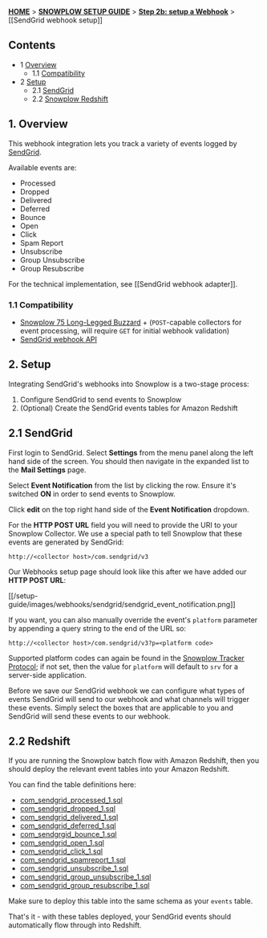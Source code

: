 <a name="top" />

[**HOME**](Home) > [**SNOWPLOW SETUP GUIDE**](Setting-up-Snowplow) > [**Step 2b: setup a Webhook**](Setting-up-a-webhook) > [[SendGrid webhook setup]]

## Contents

- 1 [Overview](#overview)
  - 1.1 [Compatibility](#compat)
- 2 [Setup](#setup)
  - 2.1 [SendGrid](#setup-sendgrid)
  - 2.2 [Snowplow Redshift](#setup-redshift)

<a name="overview" />

## 1. Overview

This webhook integration lets you track a variety of events logged by [SendGrid][sendgrid-website].

Available events are:

- Processed
- Dropped
- Delivered
- Deferred
- Bounce
- Open
- Click
- Spam Report
- Unsubscribe
- Group Unsubscribe
- Group Resubscribe

For the technical implementation, see [[SendGrid webhook adapter]].

<a name="compat" />

### 1.1 Compatibility

* [Snowplow 75 Long-Legged Buzzard][snowplow-release] + (`POST`-capable collectors for event processing, will require `GET` for initial webhook validation)
* [SendGrid webhook API][sendgrid-webhooks]

<a name="setup" />

## 2. Setup

Integrating SendGrid's webhooks into Snowplow is a two-stage process:

1. Configure SendGrid to send events to Snowplow
2. (Optional) Create the SendGrid events tables for Amazon Redshift

<a name="setup-sendgrid" />

## 2.1 SendGrid

First login to SendGrid. Select **Settings** from the menu panel along the left hand side of the screen. You should then navigate in the expanded list to the
**Mail Settings** page.

Select **Event Notification** from the list by clicking the row. Ensure it's switched **ON** in order to send events to Snowplow.

Click **edit** on the top right hand side of the **Event Notification** dropdown.

For the **HTTP POST URL** field you will need to provide the URI to your Snowplow Collector.  We use a special path to tell Snowplow that these events are generated by SendGrid:

```
http://<collector host>/com.sendgrid/v3
```

Our Webhooks setup page should look like this after we have added our **HTTP POST URL**:

[[/setup-guide/images/webhooks/sendgrid/sendgrid_event_notification.png]]

If you want, you can also manually override the event's `platform` parameter by appending a query string to the end of the URL so:

```
http://<collector host>/com.sendgrid/v3?p=<platform code>
```

Supported platform codes can again be found in the [Snowplow Tracker Protocol][tracker-protocol]; if not set, then the value for `platform` will default to `srv` for a server-side application.

Before we save our SendGrid webhook we can configure what types of events SendGrid will send to our webhook and what channels will trigger these events.  Simply select the boxes that are applicable to you and SendGrid will send these events to our webhook.

<a name="setup-redshift" />

## 2.2 Redshift

If you are running the Snowplow batch flow with Amazon Redshift, then you should deploy the relevant event tables into your Amazon Redshift.

You can find the table definitions here:

* [com_sendgrid_processed_1.sql][processed-sql]
* [com_sendgrid_dropped_1.sql][dropped-sql]
* [com_sendgrid_delivered_1.sql][delivered-sql]
* [com_sendgrid_deferred_1.sql][deferred-sql]
* [com_sendgrgid_bounce_1.sql][bounce-sql]
* [com_sendgrid_open_1.sql][open-sql]
* [com_sendgrid_click_1.sql][click-sql]
* [com_sendgrid_spamreport_1.sql][spam_report-sql]
* [com_sendgrid_unsubscribe_1.sql][unsubscribe-sql]
* [com_sendgrid_group_unsubscribe_1.sql][group_unsubscribe-sql]
* [com_sendgrid_group_resubscribe_1.sql][group_resubscribe-sql]

Make sure to deploy this table into the same schema as your `events` table.

That's it - with these tables deployed, your SendGrid events should automatically flow through into Redshift.

[sendgrid-website]: http://sendgrid.com/
[sendgrid-webhooks]: https://sendgrid.com/docs/API_Reference/Webhooks/index.html
[tracker-protocol]: https://github.com/snowplow/snowplow/wiki/snowplow-tracker-protocol#1-common-parameters-platform-and-event-independent


[sendgrid-adapter]: https://github.com/snowplow/snowplow/blob/master/3-enrich/scala-common-enrich/src/main/scala/com.snowplowanalytics.snowplow.enrich/common/adapters/registry/SendgridAdapter.scala
[snowplow-release]: https://github.com/snowplow/snowplow/releases/tag/r75-long-legged-buzzard

[processed-sql]: https://github.com/snowplow/iglu-central/blob/master/sql/com.sendgrid/processed_1.sql
[dropped-sql]: https://github.com/snowplow/iglu-central/blob/master/sql/com.sendgrid/dropped_1.sql
[delivered-sql]: https://github.com/snowplow/iglu-central/blob/master/sql/com.sendgrid/delivered_1.sql
[deferred-sql]: https://github.com/snowplow/iglu-central/blob/master/sql/com.sendgrid/deferred_1.sql
[bounce-sql]: https://github.com/snowplow/iglu-central/blob/master/sql/com.sendgrid/bounce_1.sql
[open-sql]: https://github.com/snowplow/iglu-central/blob/master/sql/com.sendgrid/open_1.sql
[click-sql]: https://github.com/snowplow/iglu-central/blob/master/sql/com.sendgrid/click_1.sql
[spam_report-sql]: https://github.com/snowplow/iglu-central/blob/master/sql/com.sendgrid/spamreport_1.sql
[unsubscribe-sql]: https://github.com/snowplow/iglu-central/blob/master/sql/com.sendgrid/unsubscribe_1.sql
[group_unsubscribe-sql]: https://github.com/snowplow/iglu-central/blob/master/sql/com.sendgrid/group_unsubscribe_1.sql
[group_resubscribe-sql]: https://github.com/snowplow/iglu-central/blob/master/sql/com.sendgrid/group_resubscribe_1.sql
